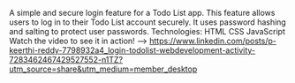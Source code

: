 A simple and secure login feature for a Todo List app.
This feature allows users to log in to their Todo List account securely. It uses password hashing and salting to protect user passwords.
Technologies:
  HTML
  CSS
  JavaScript
Watch the video to see it in action! --> https://www.linkedin.com/posts/p-keerthi-reddy-7798932a4_login-todolist-webdevelopment-activity-7283462467429527552-n1TZ?utm_source=share&utm_medium=member_desktop
